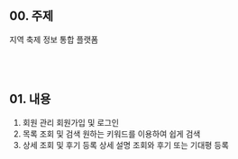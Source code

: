 ## 00. 주제
지역 축제 정보 통합 플랫폼
<br></br>
<br></br>

## 01. 내용

1) 회원 관리
   회원가입 및 로그인
2) 목록 조회 및 검색
   원하는 키워드를 이용하여 쉽게 검색
3) 상세 조회 및 후기 등록
   상세 설명 조회와 후기 또는 기대평 등록    
<br></br>
<br></br>

